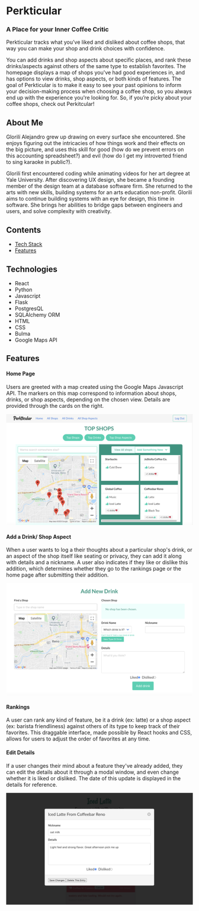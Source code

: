 # Perkticular
### A Place for your Inner Coffee Critic
Perkticular tracks what you’ve liked and disliked about coffee shops, that way you can make your shop and drink choices with confidence. 

You can add drinks and shop aspects about specific places, and rank these drinks/aspects against others of the same type to establish favorites. The homepage displays a map of shops you've had good experiences in, and has options to view drinks, shop aspects, or both kinds of features. The goal of Perkticular is to make it easy to see your past opinions to inform your decision-making process when choosing a coffee shop, so you always end up with the experience you're looking for. So, if you’re picky about your coffee shops, check out Perkitcular!

## About Me
Glorilí Alejandro grew up drawing on every surface she encountered. She enjoys figuring out the intricacies of how things work and their effects on the big picture, and uses this skill for good (how do we prevent errors on this accounting spreadsheet?) and evil (how do I get my introverted friend to sing karaoke in public?). 

Glorilí first encountered coding while animating videos for her art degree at Yale University. After discovering UX design, she became a founding member of the design team at a database software firm. She returned to the arts with new skills, building systems for an arts education non-profit. Glorilí aims to continue building systems with an eye for design, this time in software. She brings her abilities to bridge gaps between engineers and users, and solve complexity with creativity.

## Contents
* [Tech Stack](#tech-stack)
* [Features](#features)

## <a name="tech-stack"></a>Technologies
* React
* Python
* Javascript
* Flask
* PostgresQL
* SQLAlchemy ORM
* HTML
* CSS
* Bulma
* Google Maps API

## <a name="features"></a> Features

#### Home Page
Users are greeted with a map created using the Google Maps Javascript API. The markers on this map correspond to information about shops, drinks, or shop aspects, depending on the chosen view. Details are provided through the cards on the right. 

![home page](/images_for_readme/homepage.png)

#### Add a Drink/ Shop Aspect
When a user wants to log a their thoughts about a particular shop's drink, or an aspect of the shop itself like seating or privacy, they can add it along with details and a nickname. A user also indicates if they like or dislike this addition, which determines whether they go to the rankings page or the home page after submitting their addition.

![add a new drink or shop aspect](/images_for_readme/add-new.png)

#### Rankings
A user can rank any kind of feature, be it a drink (ex: latte) or a shop aspect (ex: barista friendliness) against others of its type to keep track of their favorites. This draggable interface, made possible by React hooks and CSS, allows for users to adjust the order of favorites at any time.



#### Edit Details
If a user changes their mind about a feature they've already added, they can edit the details about it through a modal window, and even change whether it is liked or disliked. The date of this update is displayed in the details for reference.

![edit details](/images_for_readme/edit-details.png)



